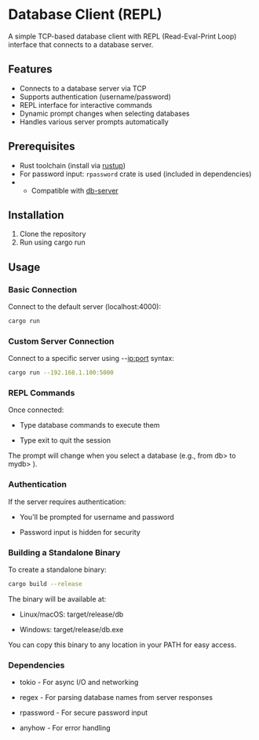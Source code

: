 # Database Client (REPL)

A simple TCP-based database client with REPL (Read-Eval-Print Loop) interface that connects to a database server.

## Features

- Connects to a database server via TCP
- Supports authentication (username/password)
- REPL interface for interactive commands
- Dynamic prompt changes when selecting databases
- Handles various server prompts automatically

## Prerequisites

- Rust toolchain (install via [rustup](https://rustup.rs/))
- For password input: `rpassword` crate is used (included in dependencies)
- - Compatible with [db-server](https://github.com/02YashRajput/db-server)

## Installation

1. Clone the repository 
2. Run using cargo run 

## Usage
### Basic Connection
Connect to the default server (localhost:4000):

```bash
cargo run 
```

### Custom Server Connection
Connect to a specific server using --<ip:port> syntax:

```bash
cargo run --192.168.1.100:5000
```

### REPL Commands
Once connected:

+ Type database commands to execute them

+ Type exit to quit the session

The prompt will change when you select a database (e.g., from db> to mydb> ).

### Authentication
If the server requires authentication:

+ You'll be prompted for username and password

+  Password input is hidden for security

### Building a Standalone Binary
To create a standalone binary:

```bash
cargo build --release
```
The binary will be available at:
+ Linux/macOS: target/release/db

+ Windows: target/release/db.exe

You can copy this binary to any location in your PATH for easy access.

### Dependencies
+ tokio - For async I/O and networking

+ regex - For parsing database names from server responses

+ rpassword - For secure password input

+ anyhow - For error handling

